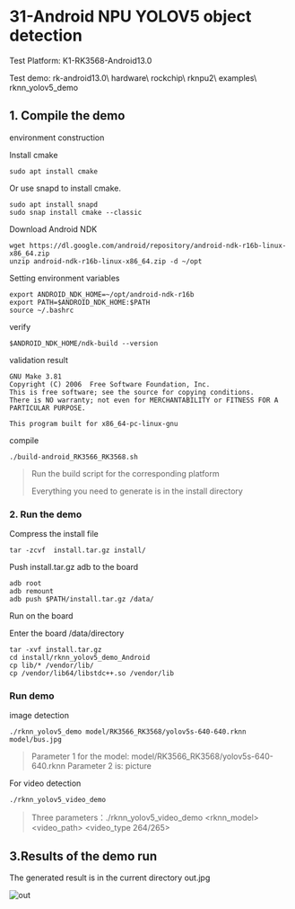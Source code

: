 # 31-Android NPU YOLOV5 object detection

Test Platform: K1-RK3568-Android13.0

Test demo: rk-android13.0\ hardware\ rockchip\ rknpu2\ examples\ rknn_yolov5_demo

## 1. Compile the demo

environment construction

Install cmake

```
sudo apt install cmake
```
Or use snapd to install cmake.
```
sudo apt install snapd
sudo snap install cmake --classic
```

Download Android NDK

```
wget https://dl.google.com/android/repository/android-ndk-r16b-linux-x86_64.zip
unzip android-ndk-r16b-linux-x86_64.zip -d ~/opt
```
Setting environment variables
```
export ANDROID_NDK_HOME=~/opt/android-ndk-r16b
export PATH=$ANDROID_NDK_HOME:$PATH
source ~/.bashrc
```
verify
```
$ANDROID_NDK_HOME/ndk-build --version
```
validation result
```
GNU Make 3.81
Copyright (C) 2006  Free Software Foundation, Inc.
This is free software; see the source for copying conditions.
There is NO warranty; not even for MERCHANTABILITY or FITNESS FOR A
PARTICULAR PURPOSE.

This program built for x86_64-pc-linux-gnu
```

compile

```
./build-android_RK3566_RK3568.sh 
```

> Run the build script for the corresponding platform
>
> Everything you need to generate is in the install directory

### 2. Run the demo

Compress the install file

```
tar -zcvf  install.tar.gz install/
```

Push install.tar.gz adb to the board

```
adb root
adb remount
adb push $PATH/install.tar.gz /data/
```

Run on the board

Enter the board /data/directory

```
tar -xvf install.tar.gz
cd install/rknn_yolov5_demo_Android
cp lib/* /vendor/lib/
cp /vendor/lib64/libstdc++.so /vendor/lib
```

### Run demo
image detection

```
./rknn_yolov5_demo model/RK3566_RK3568/yolov5s-640-640.rknn model/bus.jpg 
```
> Parameter 1 for the model: model/RK3566_RK3568/yolov5s-640-640.rknn
> Parameter 2 is: picture

For video detection
```
./rknn_yolov5_video_demo 
```
>Three parameters：./rknn_yolov5_video_demo <rknn_model> <video_path> <video_type 264/265>


## 3.Results of the demo run

The generated result is in the current directory out.jpg

![out](http://tanzhtanzh.oss-cn-shenzhen.aliyuncs.com/img/out.jpg)

